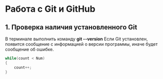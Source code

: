 # Работа с Git и GitHub #

## 1. Проверка наличия установленного Git ##
В терминале выполнить команду **git --version**
Если Git установлен, появится сообщение с информацией о версии программы, иначе будет сообщение об ошибке.
```C++
while(count < Num)
{
    count++;
}
```

